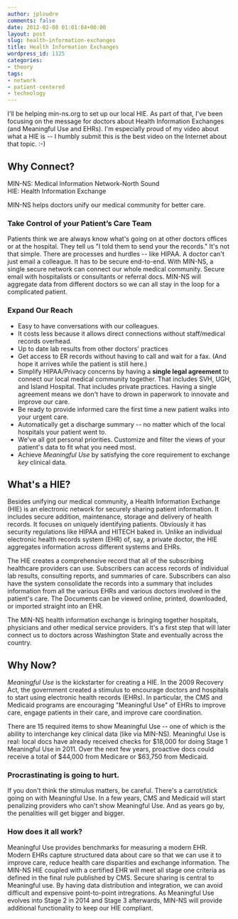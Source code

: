 ```yaml
---
author: jploudre
comments: false
date: 2012-02-08 01:01:04+00:00
layout: post
slug: health-information-exchanges
title: Health Information Exchanges
wordpress_id: 1125
categories:
- theory
tags:
- network
- patient-centered
- technology
---
```


I'll be helping min-ns.org to set up our local HIE. As part of that, I've been focusing on the message for doctors about Health Information Exchanges (and Meaningful Use and EHRs). I'm especially proud of my video about what a HIE is -- I humbly submit this is the best video on the Internet about that topic. :-)

## Why Connect?

MIN-NS: Medical Information Network-North Sound  
HIE: Health Information Exchange  

MIN-NS helps doctors unify our medical community for better care.

### Take Control of your Patient’s Care Team

Patients think we are always know what's going on at other doctors offices or at the hospital. They tell us "I told them to send your the records." It's not that simple. There are processes and hurdles -- like HIPAA. A doctor can't just email a colleague. It has to be secure end-to-end. With MIN-NS, a single secure network can connect our whole medical community. Secure email with hospitalists or consultants or referral docs. MIN-NS will aggregate data from different doctors so we can all stay in the loop for a complicated patient. 

### Expand Our Reach

* Easy to have conversations with our colleagues.
* It costs less because it allows direct connections without staff/medical records overhead.
* Up to date lab results from other doctors' practices
* Get access to ER records without having to call and wait for a fax. (And hope it arrives while the patient is still here.)
* Simplify HIPAA/Privacy concerns by having a **single legal agreement** to connect our local medical community together. That includes SVH, UGH, and Island Hospital. That includes private practices. Having a single agreement means we don't have to drown in paperwork to innovate and improve our care.
* Be ready to provide informed care the first time a new patient walks into your urgent care.
* Automatically get a discharge summary -- no matter which of the local hospitals your patient went to.
* We've all got personal priorities. Customize and filter the views of your patient's data to fit what you need most.
* Achieve *Meaningful Use* by satisfying the core requirement to exchange *key* clinical data.

## What's a HIE?




Besides unifying our medical community, a Health Information Exchange (HIE) is an electronic network for securely sharing patient information. It includes secure addition, maintenance, storage and delivery of health records. It focuses on uniquely identifying patients. Obviously it has security regulations like HIPAA and HITECH baked in. Unlike an individual electronic health records system (EHR) of, say, a private doctor, the HIE aggregates information across different systems and EHRs. 

The HIE creates a comprehensive record that all of the subscribing healthcare providers can use. Subscribers can access records of individual lab results, consulting reports, and summaries of care. Subscribers can also have the system consolidate the records into a summary that includes information from all the various EHRs and various doctors involved in the patient's care. The Documents can be viewed online, printed, downloaded, or imported straight into an EHR.

The MIN-NS health information exchange is bringing together hospitals, physicians and other medical service providers. It's a first step that will later connect us to doctors across Washington State and eventually across the country.

## Why Now?

*Meaningful Use* is the kickstarter for creating a HIE. In the 2009 Recovery Act, the government created a stimulus to encourage doctors and hospitals to start using electronic health records (EHRs). In particular, the CMS and Medicaid programs are encouraging "Meaningful Use" of EHRs to improve care, engage patients in their care, and improve care coordination. 

There are 15 required items to show Meaningful Use -- one of which is the ability to interchange key clinical data (like via MIN-NS). Meaningful Use is real: local docs have already received checks for $18,000 for doing Stage 1 Meaningful Use in 2011. Over the next few years, proactive docs could receive a total of $44,000 from Medicare or $63,750 from Medicaid. 

### Procrastinating is going to hurt.

If you don't think the stimulus matters, be careful. There's a carrot/stick going on with Meaningful Use. In a few years, CMS and Medicaid will start penalizing providers who can't show Meaningful Use. And as years go by, the penalities will get bigger and bigger.

### How does it all work?

Meaningful Use provides benchmarks for measuring a modern EHR.  Modern EHRs capture structured data about care so that we can use it to improve care, reduce health care disparities and exchange information. The MIN-NS HIE coupled with a certified EHR will meet all stage one criteria as defined in
the final rule published by CMS. Secure sharing is central to Meaningful use. By having data distribution and integration, we can avoid difficult and expensive point-to-point intregrations. As Meaningful Use evolves into Stage 2 in 2014 and Stage 3 afterwards, MIN-NS will provide additional functionality to keep our HIE compliant.
